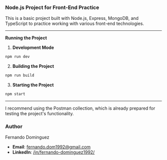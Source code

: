 ### Node.js Project for Front-End Practice

This is a basic project built with Node.js, Express, MongoDB, and TypeScript to practice working with various front-end technologies.

---

**Running the Project**

1. **Development Mode**
```sh
npm run dev
```

2. **Building the Project**
```sh
npm run build
```

3. **Starting the Project**
```sh
npm start
```

---

I recommend using the Postman collection, which is already prepared for testing the project's functionality.

### Author

Fernando Dominguez

- __Email__: fernando.dom1992@gmail.com
- __LinkedIn__: [/in/fernando-dominguez1992/](https://www.linkedin.com/in/fernando-dominguez1992/)
